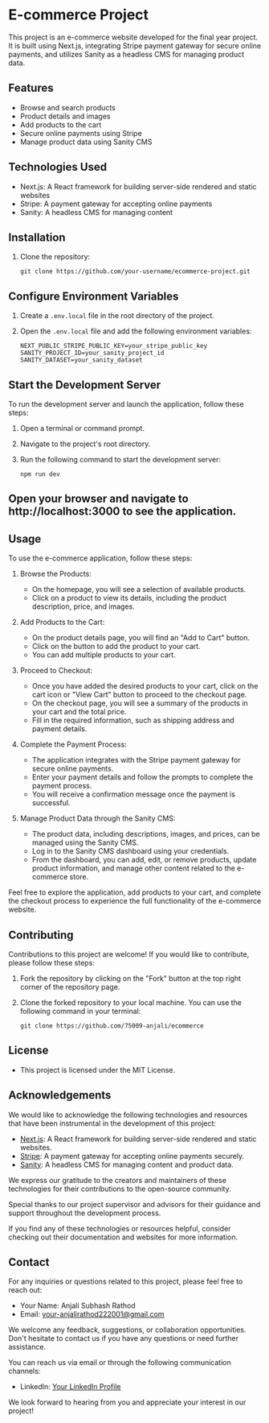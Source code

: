 # E-commerce Project

This project is an e-commerce website developed for the final year project. It is built using Next.js, integrating Stripe payment gateway for secure online payments, and utilizes Sanity as a headless CMS for managing product data.

## Features

- Browse and search products
- Product details and images
- Add products to the cart
- Secure online payments using Stripe
- Manage product data using Sanity CMS

## Technologies Used

- Next.js: A React framework for building server-side rendered and static websites
- Stripe: A payment gateway for accepting online payments
- Sanity: A headless CMS for managing content

## Installation

1. Clone the repository:

   ```shell
   git clone https://github.com/your-username/ecommerce-project.git
   
## Configure Environment Variables

1. Create a `.env.local` file in the root directory of the project.

2. Open the `.env.local` file and add the following environment variables:

   ```plaintext
   NEXT_PUBLIC_STRIPE_PUBLIC_KEY=your_stripe_public_key
   SANITY_PROJECT_ID=your_sanity_project_id
   SANITY_DATASET=your_sanity_dataset
## Start the Development Server

To run the development server and launch the application, follow these steps:

1. Open a terminal or command prompt.

2. Navigate to the project's root directory.

3. Run the following command to start the development server:

   ```shell
   npm run dev

## Open your browser and navigate to http://localhost:3000 to see the application.

## Usage

To use the e-commerce application, follow these steps:

1. Browse the Products:
   - On the homepage, you will see a selection of available products.
   - Click on a product to view its details, including the product description, price, and images.

2. Add Products to the Cart:
   - On the product details page, you will find an "Add to Cart" button.
   - Click on the button to add the product to your cart.
   - You can add multiple products to your cart.

3. Proceed to Checkout:
   - Once you have added the desired products to your cart, click on the cart icon or "View Cart" button to proceed to the checkout page.
   - On the checkout page, you will see a summary of the products in your cart and the total price.
   - Fill in the required information, such as shipping address and payment details.

4. Complete the Payment Process:
   - The application integrates with the Stripe payment gateway for secure online payments.
   - Enter your payment details and follow the prompts to complete the payment process.
   - You will receive a confirmation message once the payment is successful.

5. Manage Product Data through the Sanity CMS:
   - The product data, including descriptions, images, and prices, can be managed using the Sanity CMS.
   - Log in to the Sanity CMS dashboard using your credentials.
   - From the dashboard, you can add, edit, or remove products, update product information, and manage other content related to the e-commerce store.

Feel free to explore the application, add products to your cart, and complete the checkout process to experience the full functionality of the e-commerce website.

## Contributing

Contributions to this project are welcome! If you would like to contribute, please follow these steps:

1. Fork the repository by clicking on the "Fork" button at the top right corner of the repository page.

2. Clone the forked repository to your local machine. You can use the following command in your terminal:

   ```shell
   git clone https://github.com/75009-anjali/ecommerce

## License
   - This project is licensed under the MIT License.

## Acknowledgements

We would like to acknowledge the following technologies and resources that have been instrumental in the development of this project:

- [Next.js](https://nextjs.org/): A React framework for building server-side rendered and static websites.
- [Stripe](https://stripe.com/): A payment gateway for accepting online payments securely.
- [Sanity](https://www.sanity.io/): A headless CMS for managing content and product data.
<!-- - Any additional libraries, packages, or resources used in this project (mention them here). -->

We express our gratitude to the creators and maintainers of these technologies for their contributions to the open-source community.

Special thanks to our project supervisor and advisors for their guidance and support throughout the development process.

If you find any of these technologies or resources helpful, consider checking out their documentation and websites for more information.

## Contact

For any inquiries or questions related to this project, please feel free to reach out:

- Your Name: Anjali Subhash Rathod
- Email: your-anjalirathod222001@gmail.com

We welcome any feedback, suggestions, or collaboration opportunities. Don't hesitate to contact us if you have any questions or need further assistance.

You can reach us via email or through the following communication channels:

- LinkedIn: [Your LinkedIn Profile](https://www.linkedin.com/in/anjali-rathod-b85239233/)
<!-- - Twitter: [@YourTwitterHandle](https://twitter.com/your-twitter-handle) -->

We look forward to hearing from you and appreciate your interest in our project!

